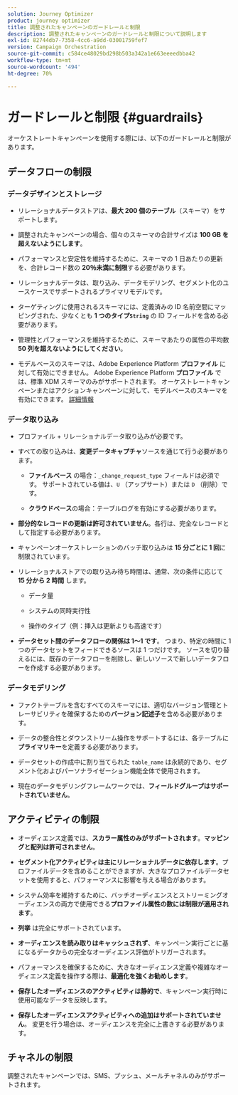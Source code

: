```yaml
---
solution: Journey Optimizer
product: journey optimizer
title: 調整されたキャンペーンのガードレールと制限
description: 調整されたキャンペーンのガードレールと制限について説明します
exl-id: 82744db7-7358-4cc6-a9dd-03001759fef7
version: Campaign Orchestration
source-git-commit: c584ce48029bd298b503a342a1e663eeeedbba42
workflow-type: tm+mt
source-wordcount: '494'
ht-degree: 70%

---
```



# ガードレールと制限 {#guardrails}

オーケストレートキャンペーンを使用する際には、以下のガードレールと制限があります。

## データフローの制限

### データデザインとストレージ

* リレーショナルデータストアは、**最大 200 個のテーブル**（スキーマ）をサポートします。

* 調整されたキャンペーンの場合、個々のスキーマの合計サイズは **100 GB を超えないようにします**。

* パフォーマンスと安定性を維持するために、スキーマの 1 日あたりの更新を、合計レコード数の **20％未満に制限**&#x200B;する必要があります。

* リレーショナルデータは、取り込み、データモデリング、セグメント化のユースケースでサポートされるプライマリモデルです。

* ターゲティングに使用されるスキーマには、定義済みの ID 名前空間にマッピングされた、少なくとも **1 つのタイプ`String`** の ID フィールドを含める必要があります。

* 管理性とパフォーマンスを維持するために、スキーマあたりの属性の平均数 **50 列を超えないようにしてください**。

* モデルベースのスキーマは、Adobe Experience Platform **プロファイル** に対して有効にできません。 Adobe Experience Platform **プロファイル** では、標準 XDM スキーマのみがサポートされます。 オーケストレートキャンペーンまたはアクションキャンペーンに対して、モデルベースのスキーマを有効にできます。 [詳細情報](https://experienceleague.adobe.com/ja/docs/experience-platform/catalog/datasets/user-guide#enable-profile)

### データ取り込み

* プロファイル + リレーショナルデータ取り込みが必要です。

* すべての取り込みは、**変更データキャプチャ**&#x200B;ソースを通じて行う必要があります。

   * **ファイルベース** の場合：`_change_request_type` フィールドは必須です。 サポートされている値は、`U` （アップサート）または `D` （削除）です。

   * **クラウドベース**&#x200B;の場合：テーブルログを有効にする必要があります。

* **部分的なレコードの更新は許可されていません**。各行は、完全なレコードとして指定する必要があります。

* キャンペーンオーケストレーションのバッチ取り込みは **15 分ごとに 1 回**&#x200B;に制限されています。

* リレーショナルストアでの取り込み待ち時間は、通常、次の条件に応じて **15 分から 2 時間** します。

   * データ量

   * システムの同時実行性

   * 操作のタイプ（例：挿入は更新よりも高速です）

* **データセット間のデータフローの関係は 1～1 です**。 つまり、特定の時間に 1 つのデータセットをフィードできるソースは 1 つだけです。 ソースを切り替えるには、既存のデータフローを削除し、新しいソースで新しいデータフローを作成する必要があります。

### データモデリング

* ファクトテーブルを含むすべてのスキーマには、適切なバージョン管理とトレーサビリティを確保するための&#x200B;**バージョン記述子**&#x200B;を含める必要があります。

* データの整合性とダウンストリーム操作をサポートするには、各テーブルに&#x200B;**プライマリキー**&#x200B;を定義する必要があります。

* データセットの作成中に割り当てられた `table_name` は永続的であり、セグメント化およびパーソナライゼーション機能全体で使用されます。

* 現在のデータモデリングフレームワークでは、**フィールドグループはサポートされていません**。

## アクティビティの制限

* オーディエンス定義では、**スカラー属性のみがサポートされます**。**マッピングと配列は許可されません**。

* **セグメント化アクティビティは主にリレーショナルデータに依存します**。プロファイルデータを含めることができますが、大きなプロファイルデータセットを使用すると、パフォーマンスに影響を与える場合があります。

* システム効率を維持するために、バッチオーディエンスとストリーミングオーディエンスの両方で使用できる&#x200B;**プロファイル属性の数には制限が適用されます**。

* **列挙** は完全にサポートされています。

* **オーディエンスを読み取りはキャッシュされず**、キャンペーン実行ごとに基になるデータからの完全なオーディエンス評価がトリガーされます。

* パフォーマンスを確保するために、大きなオーディエンス定義や複雑なオーディエンス定義を操作する際は、**最適化を強くお勧めします**。

* **保存したオーディエンスのアクティビティは静的で**、キャンペーン実行時に使用可能なデータを反映します。

* **保存したオーディエンスアクティビティへの追加はサポートされていません**。 変更を行う場合は、オーディエンスを完全に上書きする必要があります。

## チャネルの制限

調整されたキャンペーンでは、SMS、プッシュ、メールチャネルのみがサポートされます。
